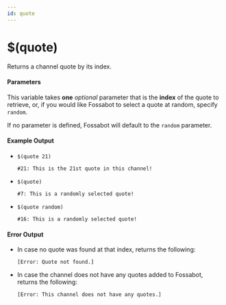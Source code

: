 ```yaml
---
id: quote
---
```


# $(quote)

Returns a channel quote by its index.

#### Parameters

This variable takes **one** *optional* parameter that is the **index** of the quote to retrieve, or, if you would like Fossabot to select a quote at random, specify `random`.

If no parameter is defined, Fossabot will default to the `random` parameter.

#### Example Output

* `$(quote 21)`

    ```
    #21: This is the 21st quote in this channel!
    ```

* `$(quote)`

    ```
    #7: This is a randomly selected quote!
    ```

* `$(quote random)`

    ```
    #16: This is a randomly selected quote!
    ```

#### Error Output

* In case no quote was found at that index, returns the following:

    ```
    [Error: Quote not found.]
    ```

* In case the channel does not have any quotes added to Fossabot, returns the following:

    ```
    [Error: This channel does not have any quotes.]
    ```
